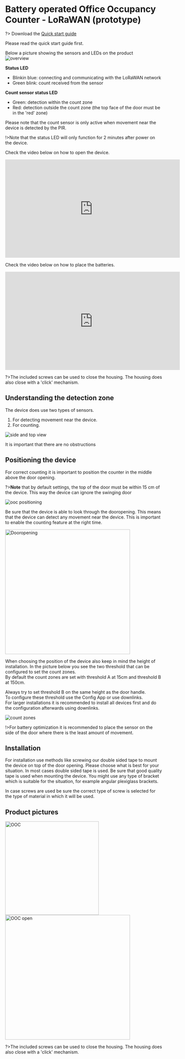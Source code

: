 # Battery operated Office Occupancy Counter - LoRaWAN (prototype)

?> Download the <a href="./pdf/IMBuildings - Quick start guide - Office Occupancy Counter - LoRaWAN - prototype.pdf" target="_blank">Quick start guide</a>

Please read the quick start guide first.

Below a picture showing the sensors and LEDs on the product<br>
<img src="./assets/OOC-overview.png" alt="overview">

**Status LED**
- Blinkin blue: connecting and communicating with the LoRaWAN network
- Green blink: count received from the sensor

**Count sensor status LED**
- Green: detection within the count zone
- Red: detection outside the count zone (the top face of the door must be in the 'red' zone)

Please note that the count sensor is only active when movement near the device is detected by the PIR.

!>Note that the status LED will only function for 2 minutes after power on the device.

Check the video below on how to open the device.
<iframe width="560" height="315" src="https://www.youtube.com/embed/v1mVnLUZIXE?si=8bh3cDe5F-m2WwVS" title="YouTube video player" frameborder="0" allow="accelerometer; autoplay; clipboard-write; encrypted-media; gyroscope; picture-in-picture; web-share" referrerpolicy="strict-origin-when-cross-origin" allowfullscreen></iframe>

Check the video below on how to place the batteries.
<iframe width="560" height="315" src="https://www.youtube.com/embed/DkuvJR_vFt4?si=j8CKr5Grk8nvUou1" title="YouTube video player" frameborder="0" allow="accelerometer; autoplay; clipboard-write; encrypted-media; gyroscope; picture-in-picture; web-share" referrerpolicy="strict-origin-when-cross-origin" allowfullscreen></iframe>

?>The included screws can be used to close the housing. The housing does also close with a 'click' mechanism.

## Understanding the detection zone

The device does use two types of sensors.
1. For detecting movement near the device.
2. For counting.

<img src="./assets//OOC-top-side-view.png" alt="side and top view">

It is important that there are no obstructions

## Positioning the device

For correct counting it is important to position the counter in the middle above the door opening.

?>**Note** that by default settings, the top of the door must be within 15 cm of the device. This way the device can ignore the swinging door

<img src="./assets/ooc-door-position.png" alt="ooc positioning">

Be sure that the device is able to look through the dooropening. This means that the device can detect any movement near the device.
This is important to enable the counting feature at the right time.

<img src="./assets/ooc-dooropening.png" alt="Dooropening" width="400">

When choosing the position of the device also keep in mind the height of installation.
In the picture below you see the two threshold that can be configured to set the count zones.<br>
By default the count zones are set with threshold A at 15cm and threshold B at 150cm.

Always try to set threshold B on the same height as the door handle.<br>
To configure these threshold use the Config App or use downlinks.<br>
For larger installations it is recommended to install all devices first and do the configuration afterwards using downlinks.

<img src="./assets/ooc-thresholds.png" alt="count zones">

!>For battery optimization it is recommended to place the sensor on the side of the door where there is the least amount of movement.

## Installation
For installation use methods like screwing our double sided tape to mount the device on top of the door opening. Please choose what is best for your situation.
In most cases double sided tape is used. Be sure that good quality tape is used when mounting the device.
You might use any type of bracket which is suitable for the situation, for example angular plexiglass brackets.

In case screws are used be sure the correct type of screw is selected for the type of material in which it will be used.

## Product pictures

<img src="./assets/OOC-Prototype.png" alt="OOC" width="300">

<img src="./assets/OOC-Prototype-open.png" alt="OOC open" width="400">

?>The included screws can be used to close the housing. The housing does also close with a 'click' mechanism.